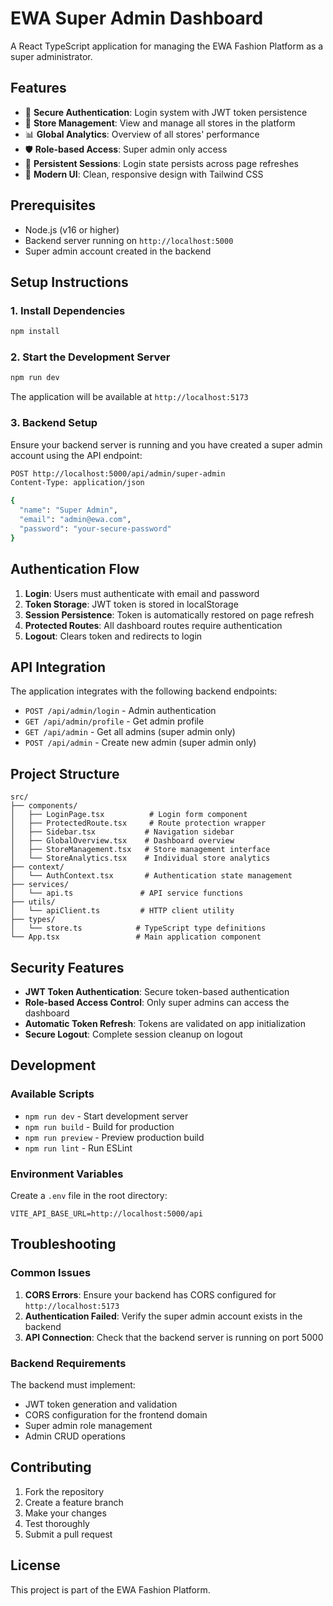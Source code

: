 # EWA Super Admin Dashboard

A React TypeScript application for managing the EWA Fashion Platform as a super administrator.

## Features

- 🔐 **Secure Authentication**: Login system with JWT token persistence
- 🏪 **Store Management**: View and manage all stores in the platform
- 📊 **Global Analytics**: Overview of all stores' performance
- 🛡️ **Role-based Access**: Super admin only access
- 🔄 **Persistent Sessions**: Login state persists across page refreshes
- 🎨 **Modern UI**: Clean, responsive design with Tailwind CSS

## Prerequisites

- Node.js (v16 or higher)
- Backend server running on `http://localhost:5000`
- Super admin account created in the backend

## Setup Instructions

### 1. Install Dependencies

```bash
npm install
```

### 2. Start the Development Server

```bash
npm run dev
```

The application will be available at `http://localhost:5173`

### 3. Backend Setup

Ensure your backend server is running and you have created a super admin account using the API endpoint:

```bash
POST http://localhost:5000/api/admin/super-admin
Content-Type: application/json

{
  "name": "Super Admin",
  "email": "admin@ewa.com",
  "password": "your-secure-password"
}
```

## Authentication Flow

1. **Login**: Users must authenticate with email and password
2. **Token Storage**: JWT token is stored in localStorage
3. **Session Persistence**: Token is automatically restored on page refresh
4. **Protected Routes**: All dashboard routes require authentication
5. **Logout**: Clears token and redirects to login

## API Integration

The application integrates with the following backend endpoints:

- `POST /api/admin/login` - Admin authentication
- `GET /api/admin/profile` - Get admin profile
- `GET /api/admin` - Get all admins (super admin only)
- `POST /api/admin` - Create new admin (super admin only)

## Project Structure

```
src/
├── components/
│   ├── LoginPage.tsx          # Login form component
│   ├── ProtectedRoute.tsx     # Route protection wrapper
│   ├── Sidebar.tsx           # Navigation sidebar
│   ├── GlobalOverview.tsx    # Dashboard overview
│   ├── StoreManagement.tsx   # Store management interface
│   └── StoreAnalytics.tsx    # Individual store analytics
├── context/
│   └── AuthContext.tsx       # Authentication state management
├── services/
│   └── api.ts               # API service functions
├── utils/
│   └── apiClient.ts         # HTTP client utility
├── types/
│   └── store.ts            # TypeScript type definitions
└── App.tsx                 # Main application component
```

## Security Features

- **JWT Token Authentication**: Secure token-based authentication
- **Role-based Access Control**: Only super admins can access the dashboard
- **Automatic Token Refresh**: Tokens are validated on app initialization
- **Secure Logout**: Complete session cleanup on logout

## Development

### Available Scripts

- `npm run dev` - Start development server
- `npm run build` - Build for production
- `npm run preview` - Preview production build
- `npm run lint` - Run ESLint

### Environment Variables

Create a `.env` file in the root directory:

```env
VITE_API_BASE_URL=http://localhost:5000/api
```

## Troubleshooting

### Common Issues

1. **CORS Errors**: Ensure your backend has CORS configured for `http://localhost:5173`
2. **Authentication Failed**: Verify the super admin account exists in the backend
3. **API Connection**: Check that the backend server is running on port 5000

### Backend Requirements

The backend must implement:
- JWT token generation and validation
- CORS configuration for the frontend domain
- Super admin role management
- Admin CRUD operations

## Contributing

1. Fork the repository
2. Create a feature branch
3. Make your changes
4. Test thoroughly
5. Submit a pull request

## License

This project is part of the EWA Fashion Platform.




